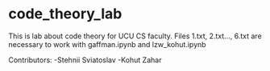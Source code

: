 # code_theory_lab
This is lab about code theory for UCU CS faculty.
Files 1.txt, 2.txt..., 6.txt are necessary to work with gaffman.ipynb and lzw_kohut.ipynb

Contributors:
-Stehnii Sviatoslav
-Kohut Zahar
